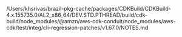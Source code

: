 /Users/khsrivas/brazil-pkg-cache/packages/CDKBuild/CDKBuild-4.x.155735.0/AL2_x86_64/DEV.STD.PTHREAD/build/cdk-build/node_modules/@amzn/aws-cdk-conduit/node_modules/aws-cdk/test/integ/cli-regression-patches/v1.67.0/NOTES.md